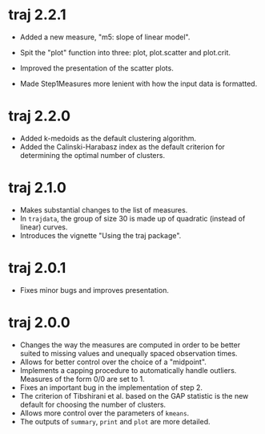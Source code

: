 # traj 2.2.1

-   Added a new measure, "m5: slope of linear model".

-   Spit the "plot" function into three: plot, plot.scatter and plot.crit.

-   Improved the presentation of the scatter plots.

-   Made Step1Measures more lenient with how the input data is formatted.

# traj 2.2.0

-   Added k-medoids as the default clustering algorithm.
-   Added the Calinski-Harabasz index as the default criterion for determining the optimal number of clusters.

# traj 2.1.0

-   Makes substantial changes to the list of measures.
-   In `trajdata`, the group of size 30 is made up of quadratic (instead of linear) curves.
-   Introduces the vignette "Using the traj package".

# traj 2.0.1

-   Fixes minor bugs and improves presentation.

# traj 2.0.0

-   Changes the way the measures are computed in order to be better suited to missing values and unequally spaced observation times.
-   Allows for better control over the choice of a "midpoint".
-   Implements a capping procedure to automatically handle outliers. Measures of the form 0/0 are set to 1.
-   Fixes an important bug in the implementation of step 2.
-   The criterion of Tibshirani et al. based on the GAP statistic is the new default for choosing the number of clusters.
-   Allows more control over the parameters of `kmeans`.
-   The outputs of `summary`, `print` and `plot` are more detailed.
